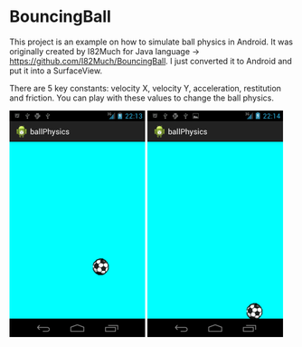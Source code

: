 BouncingBall
============

This project is an example on how to simulate ball physics in Android. It was originally created by I82Much 
for Java language -> https://github.com/I82Much/BouncingBall. I just converted it to Android and put it into 
a SurfaceView.

There are 5 key constants: velocity X, velocity Y, acceleration, restitution and friction. You can play with these
values to change the ball physics.

<img src="https://github.com/Rafagf/BouncingBall/blob/master/Screenshot_2014-04-02-22-13-57.png?raw=true" height = 400>
<img src="https://github.com/Rafagf/BouncingBall/blob/master/Screenshot_2014-04-02-22-14-02.png?raw=true" height = 400>
